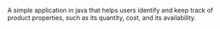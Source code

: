 A simple application in java that helps users identify and keep track of product properties, such as its quantity, cost, and its availability.
